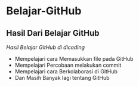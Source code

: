 # Belajar-GitHub
Hasil Dari Belajar GitHub
--
*Hasil Belajar GitHub di dicoding*
- Mempelajari cara Memasukkan file pada GitHub
- Mempelajari Percobaan melakukan commit
- Mempelajari cara Berkolaborasi di GitHub
- Dan Masih Banyak lagi tentang GitHub
